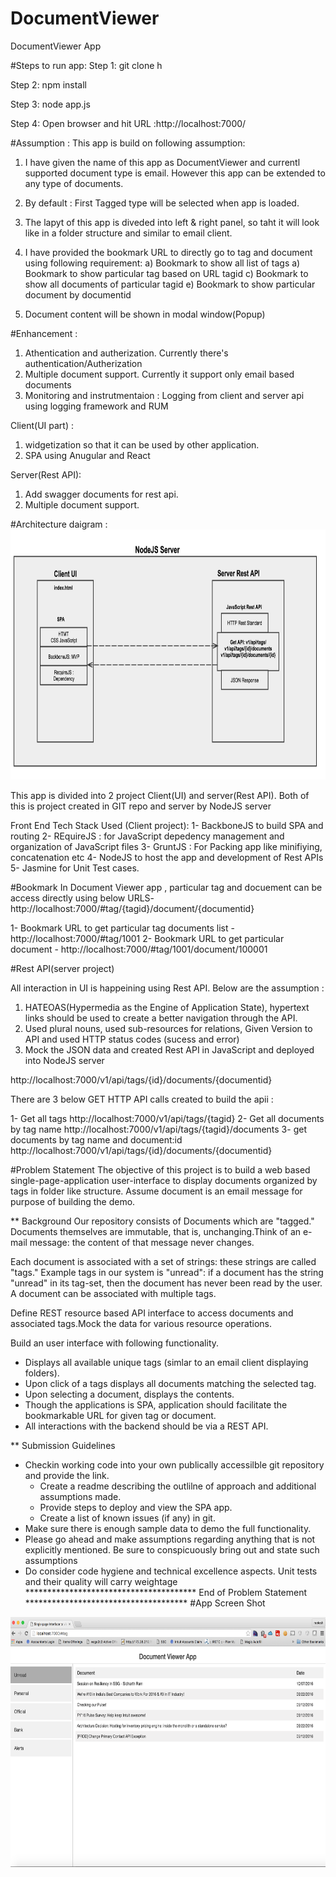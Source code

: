 # DocumentViewer
DocumentViewer App

#Steps to run app:
Step 1: git clone h

Step 2: npm install

Step 3: node app.js

Step 4: Open browser and hit URL :http://localhost:7000/


#Assumption :
This app is build on following assumption:

1) I have given the name of this app as DocumentViewer and currentl supported document type is email. However this app can be extended to any type of documents.
2) By default : First Tagged type will be selected when app is loaded.
3) The lapyt of this app is diveded into left & right  panel, so taht it will look like in a folder structure and similar to email client.
4) I have provided the bookmark URL to directly go to tag and document using following requirement:
	a) Bookmark to show all list of tags
	a) Bookmark to show particular tag based on URL tagid
	c) Bookmark to show all documents of particular tagid
	e) Bookmark to show particular document by documentid

5) Document content will be shown in modal window(Popup)


#Enhancement :
1) Athentication and autherization. Currently there's authentication/Autherization
2) Multiple document support. Currently it support only email based documents
3) Monitoring and instrutmentaion : Logging from client and server api using logging framework and RUM

Client(UI part) :
1) widgetization so that it can be used by other application.
2) SPA using Anugular and React

Server(Rest API):
1) Add swagger documents for rest api.
2) Multiple document support.

#Architecture daigram :
<img src="https://raw.githubusercontent.com/reetesha/documentviewer/master/documentviewer_Architecture_daigram.png" alt="Smiley face" height="400">

This app is divided into 2 project Client(UI) and server(Rest API). Both of this is project created in GIT repo and server by NodeJS server

Front End Tech Stack Used (Client project):
1- BackboneJS to build SPA and routing
2- REquireJS : for JavaScript depedency management and organization of JavaScript files
3- GruntJS : For Packing app like minifiying, concatenation etc
4- NodeJS to host the app and development of Rest APIs
5- Jasmine for Unit Test cases.

#Bookmark 
In Document Viewer app , particular tag and docuement can be access directly using below URLS- 
http://localhost:7000/#tag/{tagid}/document/{documentid}

1- Bookmark URL to get particular tag documents list - http://localhost:7000/#tag/1001
2- Bookmark URL to get particular document - http://localhost:7000/#tag/1001/document/100001

#Rest API(server project)

All interaction in UI is happeining using Rest API. Below are the assumption :

1) HATEOAS(Hypermedia as the Engine of Application State), hypertext links should be used to create a better navigation through the API.
2) Used plural nouns, used sub-resources for relations, Given Version to API and used HTTP status codes (sucess and error)
3) Mock the JSON data and created Rest API in JavaScript and deployed into NodeJS server

http://localhost:7000/v1/api/tags/{id}/documents/{documentid}

There are 3 below GET HTTP API calls created to build the apii :

1- Get all tags http://localhost:7000/v1/api/tags/{tagid}
2- Get all documents by tag name  http://localhost:7000/v1/api/tags/{tagid}/documents
3- get documents by tag name and document:id http://localhost:7000/v1/api/tags/{id}/documents/{documentid}


#Problem Statement
The objective of this project is to build a web based single-page-application user-interface to display documents organized by tags in folder like structure. Assume document is an email message for purpose of building the demo.

** Background
Our repository consists of Documents which are "tagged."  Documents themselves are immutable, that is, unchanging.Think of an e-mail message: the content of that message never changes.

Each document is associated with a set of strings: these strings are called "tags."  Example tags in our system is "unread": if a document has the string "unread" in its tag-set, then the document has never been read by the user. A document can be associated with multiple tags.


Define REST resource based API interface to access documents and associated tags.Mock the data for various resource operations.

Build an user interface with following functionality.
- Displays all available unique tags (simlar to an email client displaying folders).
- Upon click of a tags displays all documents matching the selected tag.
- Upon selecting a document, displays the contents.
- Though the applications is SPA, application should facilitate the bookmarkable URL for given tag or document.
- All interactions with the backend should be via a REST API.

** Submission Guidelines
- Checkin working code into your own publically accessilble git repository and provide the link.
    - Create a readme describing the outlilne of approach and additional assumptions made.
    - Provide steps to deploy and view the SPA app.
    - Create a list of known issues (if any) in git.
- Make sure there is enough sample data to demo the full functionality.
- Please go ahead and make assumptions regarding anything that is not explicitly mentioned. Be sure to conspicuously bring out and state such assumptions
- Do consider code hygiene and technical excellence aspects. Unit tests and their quality will carry weightage
*************************************** End of Problem Statement *************************************
#App Screen Shot
<img src="https://raw.githubusercontent.com/reetesha/documentviewer/master/DocumentViewer_SC.png" alt="Smiley face" height="400">

